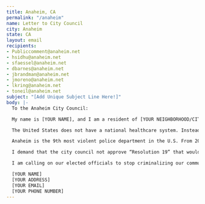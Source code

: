 ```yaml
---
title: Anaheim, CA
permalink: "/anaheim"
name: Letter to City Council
city: Anaheim
state: CA
layout: email
recipients:
- Publiccomment@anaheim.net
- hsidhu@anaheim.net
- sfaessel@anaheim.net
- dbarnes@anaheim.net
- jbrandman@anaheim.net
- jmoreno@anaheim.net
- lkring@anaheim.net
- toneil@anaheim.net
subject: "[Add Unique Subject Line Here!]"
body: |-
  To the Anaheim City Council:

  My name is [YOUR NAME], and I am a resident of [YOUR NEIGHBORHOOD/CITY]. I am writing in deep concern for the health of the greater Anaheim community. It has become more than clear that a radical shift in our concept of policing and community health must take place at the local level. Police violence in Anaheim has disproportionately affected Black and Brown residents and that must come to an end.

  The United States does not have a national healthcare system. Instead, we have the largest military budget, and some of the most well-funded and militarized police departments in the world. Anaheim is no different: the 2019-2020 budget allocated $153.8 million to law enforcement and only $1 million to community development.

  Anaheim is the 9th most violent police department in the U.S. From 2003-2016, Anaheim Police Department killed 33 people during the process of arrest, and nearly 40% of them were unarmed. Since 2014, the rate of arrest-related deaths caused by Anaheim PD exceeds that of LAPD, NYPD, and San Fran PD and is 74% higher than the average for police in California.

  I demand that the city council not approve “Resolution 19” that would spend $700,000 dollars of taxpayer money on surveillance technology of anti-police brutality protests and that any future projects related to surveillance be halted. I also demand that the council not approve "Resolution 5" that will use $100,000 to improve 10 police vehicles. Instead, invest that money in creating programs that benefit and enrich the community especially during a global pandemic.

  I am calling on our elected officials to stop criminalizing our community members. We as a concerned community refuse to remain silent on the use of technology to further terrorize our community.

  [YOUR NAME]
  [YOUR ADDRESS]
  [YOUR EMAIL]
  [YOUR PHONE NUMBER]
---
```


